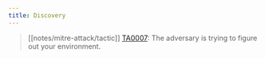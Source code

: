 ```yaml
---
title: Discovery
---
```


> [[notes/mitre-attack/tactic]] [TA0007](https://attack.mitre.org/tactics/TA0007/): The adversary is trying to figure out your environment.